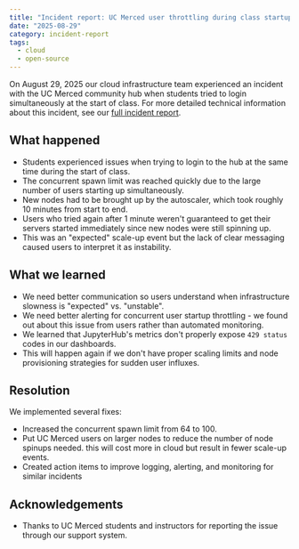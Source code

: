 ```yaml
---
title: "Incident report: UC Merced user throttling during class startup"
date: "2025-08-29"
category: incident-report
tags:
  - cloud
  - open-source
---
```


On August 29, 2025 our cloud infrastructure team experienced an incident with the UC Merced community hub when students tried to login simultaneously at the start of class. For more detailed technical information about this incident, see our [full incident report](https://github.com/2i2c-org/incident-reports/blob/main/reports/2025-08-29-ucmerced-too-many-users-throttled.pdf).

## What happened

- Students experienced issues when trying to login to the hub at the same time during the start of class.
- The concurrent spawn limit was reached quickly due to the large number of users starting up simultaneously.
- New nodes had to be brought up by the autoscaler, which took roughly 10 minutes from start to end.
- Users who tried again after 1 minute weren't guaranteed to get their servers started immediately since new nodes were still spinning up.
- This was an "expected" scale-up event but the lack of clear messaging caused users to interpret it as instability.

## What we learned

- We need better communication so users understand when infrastructure slowness is "expected" vs. "unstable".
- We need better alerting for concurrent user startup throttling - we found out about this issue from users rather than automated monitoring.
- We learned that JupyterHub's metrics don't properly expose `429 status` codes in our dashboards.
- This will happen again if we don't have proper scaling limits and node provisioning strategies for sudden user influxes.

## Resolution

We implemented several fixes:
- Increased the concurrent spawn limit from 64 to 100.
- Put UC Merced users on larger nodes to reduce the number of node spinups needed. this will cost more in cloud but result in fewer scale-up events.
- Created action items to improve logging, alerting, and monitoring for similar incidents

## Acknowledgements

- Thanks to UC Merced students and instructors for reporting the issue through our support system.
